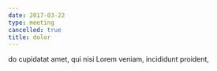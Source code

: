 ```yaml
---
date: 2017-03-22
type: meeting
cancelled: true
title: dolor
---
```

do cupidatat amet, qui nisi Lorem veniam, incididunt proident,